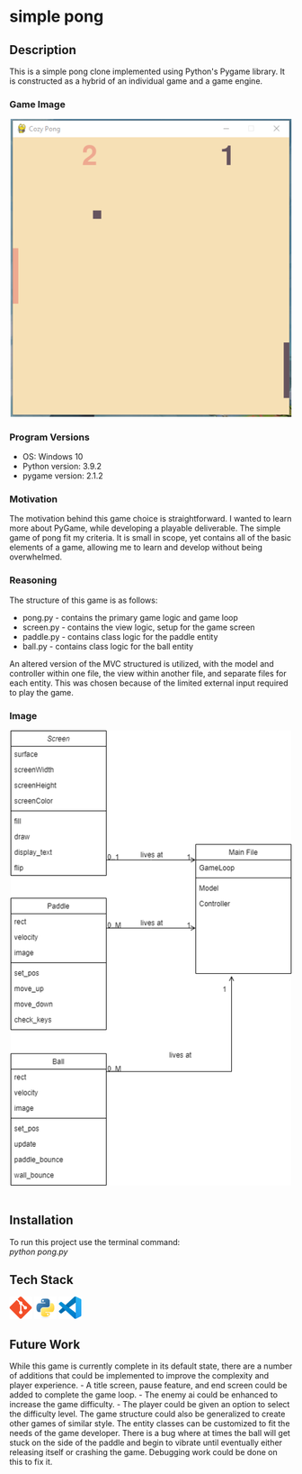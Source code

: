 # simple pong

<h2>Description</h2>
This is a simple pong clone implemented using Python's Pygame library. It is constructed as a hybrid of an individual game and a game engine.
<h3>Game Image</h3>
<div id="header" align="center">
  <img src="pong.png" width="500"/>
</div>
<h3>Program Versions</h3>
<ul>
  <li>OS: Windows 10</li>
  <li>Python version: 3.9.2</li>
  <li>pygame version: 2.1.2</li>
</ul>
<h3>Motivation</h3>
The motivation behind this game choice is straightforward. I wanted to learn more about PyGame, while developing a playable deliverable. The simple game of pong fit my criteria. It is small in scope, yet contains all of the basic elements of a game, allowing me to learn and develop without being overwhelmed.
<h3>Reasoning</h3>
The structure of this game is as follows:
<ul>
  <li>pong.py - contains the primary game logic and game loop</li>
  <li>screen.py - contains the view logic, setup for the game screen</li>
  <li>paddle.py - contains class logic for the paddle entity</li>
  <li>ball.py - contains class logic for the ball entity</li>
</ul>
An altered version of the MVC structured is utilized, with the model and controller within one file, the view within another file, and separate files for each entity. This was chosen because of the limited external input required to play the game.
<h3>Image</h3>
<div id="header" align="center">
  <img src="classDiagram.png" width="500"/>
</div>
<br>
<h2>Installation</h2>
To run this project use the terminal command:
<br>
<i>python pong.py</i>
<br>
<h2>Tech Stack</h2>
<div id ="badges">
  <img src="https://github.com/devicons/devicon/blob/master/icons/git/git-original.svg" title="Git" alt="Git" width="40" height="40">
  <img src="https://github.com/devicons/devicon/blob/master/icons/python/python-original.svg" title="Python" alt="Python" width="40" height="40">
  <img src="https://github.com/devicons/devicon/blob/master/icons/vscode/vscode-original.svg" title="VScode" alt="VScode" width="40" height="40">
</div>
<h2>Future Work</h2>
While this game is currently complete in its default state, there are a number of additions that could be implemented to improve the complexity and player experience. 
- A title screen, pause feature, and end screen could be added to complete the game loop.
- The enemy ai could be enhanced to increase the game difficulty.
- The player could be given an option to select the difficulty level.
The game structure could also be generalized to create other games of similar style. The entity classes can be customized to fit the needs of the game developer.
There is a bug where at times the ball will get stuck on the side of the paddle and begin to vibrate until eventually either releasing itself or crashing the game. Debugging work could be done on this to fix it.
<br>